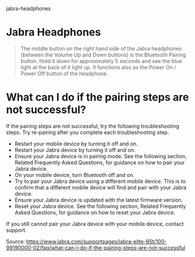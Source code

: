 jabra-headphones
# Jabra Headphones

> The middle button on the right hand side of the Jabra headphones (between the Volume Up and Down buttons) is the Bluetooth Pairing button. Hold it down for approximately 5 seconds and see the blue light at the back of it light up. It functions also as the Power On / Power Off button of the headphone.

# What can I do if the pairing steps are not successful?
If the pairing steps are not successful, try the following troubleshooting steps. Try re-pairing after you complete each troubleshooting step.

- Restart your mobile device by turning it off and on.
- Restart your Jabra device by turning it off and on.
- Ensure your Jabra device is in pairing mode. See the following section, Related Frequently Asked Questions, for guidance on how to pair your Jabra device.
- On your mobile device, turn Bluetooth off and on.
- Try to pair your Jabra device using a different mobile device. This is to confirm that a different mobile device will find and pair with your Jabra device.
- Ensure your Jabra device is updated with the latest firmware version.
- Reset your Jabra device. See the following section, Related Frequently Asked Questions, for guidance on how to reset your Jabra device.

If you still cannot pair your Jabra device with your mobile device, contact support.

Source: https://www.jabra.com/supportpages/jabra-elite-85t/100-99190000-02/faq/what-can-i-do-if-the-pairing-steps-are-not-successful
